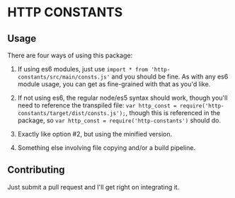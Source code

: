 # HTTP CONSTANTS

## Usage

There are four ways of using this package:

1. If using es6 modules, just use `import * from 'http-constants/src/main/consts.js'` and you should be fine. As with any es6 module usage, you can get as fine-grained with that as you'd like.

2. If not using es6, the regular node/es5 syntax should work, though you'll need to reference the transpiled file: `var http_const = require('http-constants/target/dist/consts.js');`, though this is referenced in the package, so `var http_const = require('http-constants')` should do.

3. Exactly like option #2, but using the minified version.

4. Something else involving file copying and/or a build pipeline.

## Contributing

Just submit a pull request and I'll get right on integrating it.
